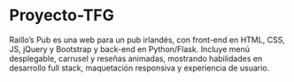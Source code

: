 # Proyecto-TFG
Raillo’s Pub es una web para un pub irlandés, con front-end en HTML, CSS, JS, jQuery y Bootstrap y back-end en Python/Flask. Incluye menú desplegable, carrusel y reseñas animadas, mostrando habilidades en desarrollo full stack, maquetación responsiva y experiencia de usuario.
